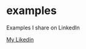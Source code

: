 # examples
Examples I share on LinkedIn

<a href="https://www.linkedin.com/in/erfantarighi/">My Likedin</a>
